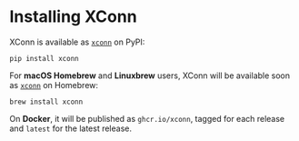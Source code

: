 # Installing XConn

XConn is available as [`xconn`](https://pypi.org/project/xconn/) on PyPI:

```shell
pip install xconn
```

For **macOS Homebrew** and **Linuxbrew** users, XConn will be available soon as [`xconn`](https://formulae.brew.sh/formula/xconn)
on Homebrew:

```shell
brew install xconn
```

On **Docker**, it will be published as `ghcr.io/xconn`, tagged for each release and `latest` for
the latest release.
